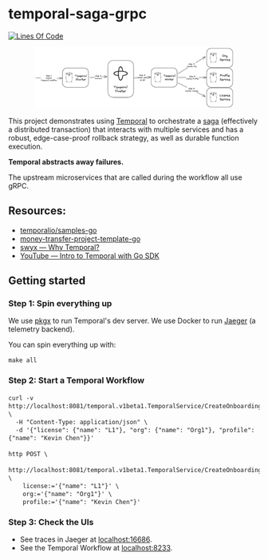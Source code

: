 # temporal-saga-grpc

[![Lines Of Code](https://aschey.tech/tokei/github/kevinmichaelchen/temporal-saga-grpc?category=code&style=for-the-badge)](https://github.com/kevinmichaelchen/temporal-saga-grpc)

<p align="center">
<a href="https://raw.githubusercontent.com/kevinmichaelchen/temporal-saga-grpc/main/docs/design.png">
<img width="400" src="./docs/design.png" />
</a>
</p>

This project demonstrates using
<a target="_blank" href="https://temporal.io/">Temporal</a> to orchestrate a
<a target="_blank" href="https://microservices.io/patterns/data/saga.html">saga</a>
(effectively a distributed transaction) that interacts with multiple services
and has a robust, edge-case-proof rollback strategy, as well as durable function
execution.

**Temporal abstracts away failures.**

The upstream microservices that are called during the workflow all use gRPC.

## Resources:

- <a target="_blank" href="https://github.com/temporalio/samples-go/blob/main/saga/workflow.go">temporalio/samples-go</a>
- <a target="_blank" href="https://github.com/temporalio/money-transfer-project-template-go/blob/main/workflow.go">money-transfer-project-template-go</a>
- <a target="_blank" href="https://www.swyx.io/why-temporal/">swyx — Why
  Temporal?</a>
- <a target="_blank" href="https://youtu.be/-KWutSkFda8">YouTube — Intro to
  Temporal with Go SDK</a>

## Getting started

### Step 1: Spin everything up

We use [pkgx][pkgx] to run Temporal's dev server. We use Docker to run 
[Jaeger][jaeger] (a telemetry backend).

[pkgx]: https://pkgx.sh/
[jaeger]: https://www.jaegertracing.io

You can spin everything up with:

```shell
make all
```

### Step 2: Start a Temporal Workflow

```shell
curl -v http://localhost:8081/temporal.v1beta1.TemporalService/CreateOnboardingWorkflow \
  -H "Content-Type: application/json" \
  -d '{"license": {"name": "L1"}, "org": {"name": "Org1"}, "profile": {"name": "Kevin Chen"}}'

http POST \
  http://localhost:8081/temporal.v1beta1.TemporalService/CreateOnboardingWorkflow \
    license:='{"name": "L1"}' \
    org:='{"name": "Org1"}' \
    profile:='{"name": "Kevin Chen"}'
```

### Step 3: Check the UIs

- See traces in Jaeger at [localhost:16686](http://localhost:16686).
- See the Temporal Workflow at [localhost:8233](http://localhost:8233).
